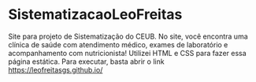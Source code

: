 # SistematizacaoLeoFreitas

Site para projeto de Sistematização do CEUB. 
No site, você encontra uma clínica de saúde com atendimento médico, exames de laboratório e acompanhamento com nutricionista!
Utilizei HTML e CSS para fazer essa página estática.
Para executar, basta abrir o link https://leofreitasgs.github.io/
